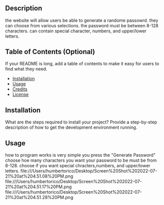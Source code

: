 # <Password-Generate>

## Description
the website will allow users be able to generate a randome passowrd.
they can choose from various selections. the password must be between 8-128 characters.
can contain special character, numbers, and upper/lower letters.

## Table of Contents (Optional)

If your README is long, add a table of contents to make it easy for users to find what they need.

- [Installation](#installation)
- [Usage](#usage)
- [Credits](#credits)
- [License](#license)

## Installation

What are the steps required to install your project? Provide a step-by-step description of how to get the development environment running.

## Usage

how to program works is very simple you press the "Generate Password" choose hoe many characters you want your password to be must be from 8-128.
choose if you want special chracters,numbers, and upper/lower letters.
file:///Users/humbertorico/Desktop/Screen%20Shot%202022-07-21%20at%204.51.08%20PM.png
file:///Users/humbertorico/Desktop/Screen%20Shot%202022-07-21%20at%204.51.17%20PM.png
file:///Users/humbertorico/Desktop/Screen%20Shot%202022-07-21%20at%204.51.28%20PM.png
